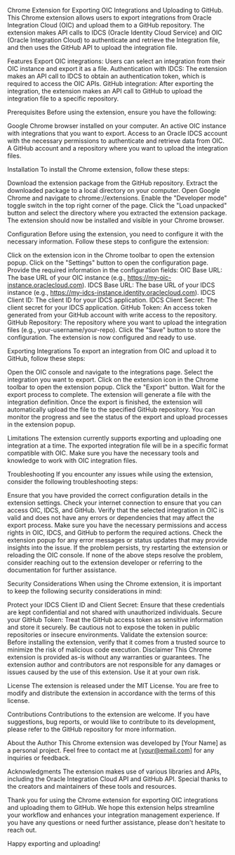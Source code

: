 Chrome Extension for Exporting OIC Integrations and Uploading to GitHub.
This Chrome extension allows users to export integrations from Oracle Integration Cloud (OIC) and upload them to a GitHub repository. The extension makes API calls to IDCS (Oracle Identity Cloud Service) and OIC (Oracle Integration Cloud) to authenticate and retrieve the Integration file, and then uses the GitHub API to upload the integration file.

Features
Export OIC integrations: Users can select an integration from their OIC instance and export it as a file.
Authentication with IDCS: The extension makes an API call to IDCS to obtain an authentication token, which is required to access the OIC APIs.
GitHub integration: After exporting the integration, the extension makes an API call to GitHub to upload the integration file to a specific repository.

Prerequisites
Before using the extension, ensure you have the following:

Google Chrome browser installed on your computer.
An active OIC instance with integrations that you want to export.
Access to an Oracle IDCS account with the necessary permissions to authenticate and retrieve data from OIC.
A GitHub account and a repository where you want to upload the integration files.

Installation
To install the Chrome extension, follow these steps:

Download the extension package from the GitHub repository.
Extract the downloaded package to a local directory on your computer.
Open Google Chrome and navigate to chrome://extensions.
Enable the "Developer mode" toggle switch in the top right corner of the page.
Click the "Load unpacked" button and select the directory where you extracted the extension package.
The extension should now be installed and visible in your Chrome browser.

Configuration
Before using the extension, you need to configure it with the necessary information. Follow these steps to configure the extension:

Click on the extension icon in the Chrome toolbar to open the extension popup.
Click on the "Settings" button to open the configuration page.
Provide the required information in the configuration fields:
OIC Base URL: The base URL of your OIC instance (e.g., https://my-oic-instance.oraclecloud.com).
IDCS Base URL: The base URL of your IDCS instance (e.g., https://my-idcs-instance.identity.oraclecloud.com).
IDCS Client ID: The client ID for your IDCS application.
IDCS Client Secret: The client secret for your IDCS application.
GitHub Token: An access token generated from your GitHub account with write access to the repository.
GitHub Repository: The repository where you want to upload the integration files (e.g., your-username/your-repo).
Click the "Save" button to store the configuration.
The extension is now configured and ready to use.

Exporting Integrations
To export an integration from OIC and upload it to GitHub, follow these steps:

Open the OIC console and navigate to the integrations page.
Select the integration you want to export.
Click on the extension icon in the Chrome toolbar to open the extension popup.
Click the "Export" button.
Wait for the export process to complete. The extension will generate a file with the integration definition.
Once the export is finished, the extension will automatically upload the file to the specified GitHub repository.
You can monitor the progress and see the status of the export and upload processes in the extension popup.

Limitations
The extension currently supports exporting and uploading one integration at a time.
The exported integration file will be in a specific format compatible with OIC. Make sure you have the necessary tools and knowledge to work with OIC integration files.

Troubleshooting
If you encounter any issues while using the extension, consider the following troubleshooting steps:

Ensure that you have provided the correct configuration details in the extension settings.
Check your internet connection to ensure that you can access OIC, IDCS, and GitHub.
Verify that the selected integration in OIC is valid and does not have any errors or dependencies that may affect the export process.
Make sure you have the necessary permissions and access rights in OIC, IDCS, and GitHub to perform the required actions.
Check the extension popup for any error messages or status updates that may provide insights into the issue.
If the problem persists, try restarting the extension or reloading the OIC console.
If none of the above steps resolve the problem, consider reaching out to the extension developer or referring to the documentation for further assistance.

Security Considerations
When using the Chrome extension, it is important to keep the following security considerations in mind:

Protect your IDCS Client ID and Client Secret: Ensure that these credentials are kept confidential and not shared with unauthorized individuals.
Secure your GitHub Token: Treat the GitHub access token as sensitive information and store it securely. Be cautious not to expose the token in public repositories or insecure environments.
Validate the extension source: Before installing the extension, verify that it comes from a trusted source to minimize the risk of malicious code execution.
Disclaimer
This Chrome extension is provided as-is without any warranties or guarantees. The extension author and contributors are not responsible for any damages or issues caused by the use of this extension. Use it at your own risk.

License
The extension is released under the MIT License. You are free to modify and distribute the extension in accordance with the terms of this license.

Contributions
Contributions to the extension are welcome. If you have suggestions, bug reports, or would like to contribute to its development, please refer to the GitHub repository for more information.

About the Author
This Chrome extension was developed by [Your Name] as a personal project. Feel free to contact me at [your@email.com] for any inquiries or feedback.

Acknowledgments
The extension makes use of various libraries and APIs, including the Oracle Integration Cloud API and GitHub API. Special thanks to the creators and maintainers of these tools and resources.

Thank you for using the Chrome extension for exporting OIC integrations and uploading them to GitHub. We hope this extension helps streamline your workflow and enhances your integration management experience. If you have any questions or need further assistance, please don't hesitate to reach out.

Happy exporting and uploading!